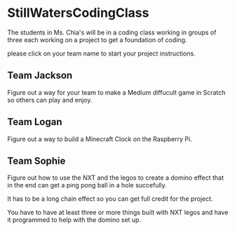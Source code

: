 # StillWatersCodingClass
The students in Ms. Chia's will be in a coding class working in groups of three each working on a project to get a foundation of coding.

please click on your team name to start your project instructions.

## Team Jackson
Figure out a way for your team to make a Medium diffucult game in Scratch so others can play and enjoy.
## Team Logan
Figure out a way to build a Minecraft Clock on the Raspberry Pi.
## Team Sophie
Figure out how to use the NXT and the legos to create a domino effect that in the end can get a ping pong ball in a hole succefully.

It has to be a long chain effect so you can get full credit for the project.

You have to have at least three or more things built with NXT legos and have it programmed to help with the domino set up.
